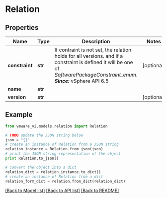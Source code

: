# Relation


## Properties
Name | Type | Description | Notes
------------ | ------------- | ------------- | -------------
**constraint** | **str** | If contraint is not set, the relation holds for all versions.  and if a constraint is defined it will be one of *SoftwarePackageConstraint_enum*.  ***Since:*** vSphere API 6.5  | [optional] 
**name** | **str** |  | 
**version** | **str** |  | [optional] 

## Example

```python
from vmware_vi.models.relation import Relation

# TODO update the JSON string below
json = "{}"
# create an instance of Relation from a JSON string
relation_instance = Relation.from_json(json)
# print the JSON string representation of the object
print Relation.to_json()

# convert the object into a dict
relation_dict = relation_instance.to_dict()
# create an instance of Relation from a dict
relation_form_dict = relation.from_dict(relation_dict)
```
[[Back to Model list]](../README.md#documentation-for-models) [[Back to API list]](../README.md#documentation-for-api-endpoints) [[Back to README]](../README.md)


